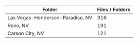| Folder                           |   Files / Folders |
|----------------------------------|-------------------|
| Las Vegas-Henderson-Paradise, NV |               316 |
| Reno, NV                         |               191 |
| Carson City, NV                  |               121 |
